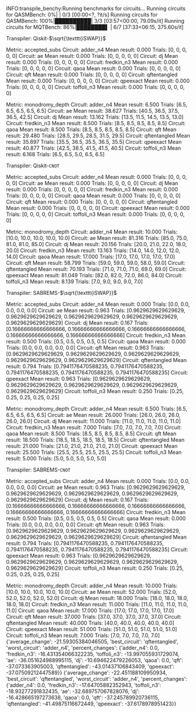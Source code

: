 INFO:transpile_benchy:Running benchmarks for circuits...
Running circuits for QASMBench:   0%|          | 0/3 [00:00<?, ?it/s]
Running circuits for QASMBench: 100%|██████████| 3/3 [03:57<00:00, 79.09s/it]
Running circuits for MQTBench:  86%|████████▌ | 6/7 [37:33<06:15, 375.60s/it]

Transpiler: Qiskit-$\sqrt{\texttt{iSWAP}}$

  Metric: accepted_subs
  Circuit: adder_n4                                 Mean result: 0.000                          Trials: [0, 0, 0, 0, 0]
  Circuit: ae                                       Mean result: 0.000                          Trials: [0, 0, 0, 0, 0]
  Circuit: dj                                       Mean result: 0.000                          Trials: [0, 0, 0, 0, 0]
  Circuit: fredkin_n3                               Mean result: 0.000                          Trials: [0, 0, 0, 0, 0]
  Circuit: qaoa                                     Mean result: 0.000                          Trials: [0, 0, 0, 0, 0]
  Circuit: qft                                      Mean result: 0.000                          Trials: [0, 0, 0, 0, 0]
  Circuit: qftentangled                             Mean result: 0.000                          Trials: [0, 0, 0, 0, 0]
  Circuit: qpeexact                                 Mean result: 0.000                          Trials: [0, 0, 0, 0, 0]
  Circuit: toffoli_n3                               Mean result: 0.000                          Trials: [0, 0, 0, 0, 0]

  Metric: monodromy_depth
  Circuit: adder_n4                                 Mean result: 6.500                          Trials: [6.5, 6.5, 6.5, 6.5, 6.5]
  Circuit: ae                                       Mean result: 38.627                         Trials: [40.5, 36.5, 37.5, 36.5, 42.5]
  Circuit: dj                                       Mean result: 13.162                         Trials: [13.5, 11.5, 14.5, 13.5, 13.0]
  Circuit: fredkin_n3                               Mean result: 8.500                          Trials: [8.5, 8.5, 8.5, 8.5, 8.5]
  Circuit: qaoa                                     Mean result: 8.500                          Trials: [8.5, 8.5, 8.5, 8.5, 8.5]
  Circuit: qft                                      Mean result: 29.480                         Trials: [28.5, 29.5, 28.5, 31.5, 29.5]
  Circuit: qftentangled                             Mean result: 35.897                         Trials: [35.5, 36.5, 35.5, 36.5, 35.5]
  Circuit: qpeexact                                 Mean result: 40.877                         Trials: [42.5, 38.5, 41.5, 41.5, 40.5]
  Circuit: toffoli_n3                               Mean result: 6.168                          Trials: [6.5, 6.5, 5.0, 6.5, 6.5]

Transpiler: Qiskit-$\texttt{CNOT}$

  Metric: accepted_subs
  Circuit: adder_n4                                 Mean result: 0.000                          Trials: [0, 0, 0, 0, 0]
  Circuit: ae                                       Mean result: 0.000                          Trials: [0, 0, 0, 0, 0]
  Circuit: dj                                       Mean result: 0.000                          Trials: [0, 0, 0, 0, 0]
  Circuit: fredkin_n3                               Mean result: 0.000                          Trials: [0, 0, 0, 0, 0]
  Circuit: qaoa                                     Mean result: 0.000                          Trials: [0, 0, 0, 0, 0]
  Circuit: qft                                      Mean result: 0.000                          Trials: [0, 0, 0, 0, 0]
  Circuit: qftentangled                             Mean result: 0.000                          Trials: [0, 0, 0, 0, 0]
  Circuit: qpeexact                                 Mean result: 0.000                          Trials: [0, 0, 0, 0, 0]
  Circuit: toffoli_n3                               Mean result: 0.000                          Trials: [0, 0, 0, 0, 0]

  Metric: monodromy_depth
  Circuit: adder_n4                                 Mean result: 10.000                         Trials: [10.0, 10.0, 10.0, 10.0, 10.0]
  Circuit: ae                                       Mean result: 81.316                         Trials: [85.0, 75.0, 81.0, 81.0, 85.0]
  Circuit: dj                                       Mean result: 20.156                         Trials: [20.0, 21.0, 22.0, 18.0, 20.0]
  Circuit: fredkin_n3                               Mean result: 13.163                         Trials: [14.0, 14.0, 12.0, 12.0, 14.0]
  Circuit: qaoa                                     Mean result: 17.000                         Trials: [17.0, 17.0, 17.0, 17.0, 17.0]
  Circuit: qft                                      Mean result: 58.799                         Trials: [59.0, 59.0, 59.0, 58.0, 59.0]
  Circuit: qftentangled                             Mean result: 70.193                         Trials: [71.0, 71.0, 71.0, 69.0, 69.0]
  Circuit: qpeexact                                 Mean result: 81.049                         Trials: [82.0, 82.0, 72.0, 86.0, 84.0]
  Circuit: toffoli_n3                               Mean result: 8.139                          Trials: [7.0, 9.0, 9.0, 9.0, 7.0]

Transpiler: SABREMS-$\sqrt{\texttt{iSWAP}}$

  Metric: accepted_subs
  Circuit: adder_n4                                 Mean result: 0.000                          Trials: [0.0, 0.0, 0.0, 0.0, 0.0]
  Circuit: ae                                       Mean result: 0.963                          Trials: [0.9629629629629629, 0.9629629629629629, 0.9629629629629629, 0.9629629629629629, 0.9629629629629629]
  Circuit: dj                                       Mean result: 0.167                          Trials: [0.16666666666666666, 0.16666666666666666, 0.16666666666666666, 0.16666666666666666, 0.16666666666666666]
  Circuit: fredkin_n3                               Mean result: 0.500                          Trials: [0.5, 0.5, 0.5, 0.5, 0.5]
  Circuit: qaoa                                     Mean result: 0.000                          Trials: [0.0, 0.0, 0.0, 0.0, 0.0]
  Circuit: qft                                      Mean result: 0.963                          Trials: [0.9629629629629629, 0.9629629629629629, 0.9629629629629629, 0.9629629629629629, 0.9629629629629629]
  Circuit: qftentangled                             Mean result: 0.794                          Trials: [0.7941176470588235, 0.7941176470588235, 0.7941176470588235, 0.7941176470588235, 0.7941176470588235]
  Circuit: qpeexact                                 Mean result: 0.963                          Trials: [0.9629629629629629, 0.9629629629629629, 0.9629629629629629, 0.9629629629629629, 0.9629629629629629]
  Circuit: toffoli_n3                               Mean result: 0.250                          Trials: [0.25, 0.25, 0.25, 0.25, 0.25]

  Metric: monodromy_depth
  Circuit: adder_n4                                 Mean result: 6.500                          Trials: [6.5, 6.5, 6.5, 6.5, 6.5]
  Circuit: ae                                       Mean result: 26.000                         Trials: [26.0, 26.0, 26.0, 26.0, 26.0]
  Circuit: dj                                       Mean result: 11.000                         Trials: [11.0, 11.0, 11.0, 11.0, 11.0]
  Circuit: fredkin_n3                               Mean result: 7.000                          Trials: [7.0, 7.0, 7.0, 7.0, 7.0]
  Circuit: qaoa                                     Mean result: 8.500                          Trials: [8.5, 8.5, 8.5, 8.5, 8.5]
  Circuit: qft                                      Mean result: 18.500                         Trials: [18.5, 18.5, 18.5, 18.5, 18.5]
  Circuit: qftentangled                             Mean result: 21.000                         Trials: [21.0, 21.0, 21.0, 21.0, 21.0]
  Circuit: qpeexact                                 Mean result: 25.500                         Trials: [25.5, 25.5, 25.5, 25.5, 25.5]
  Circuit: toffoli_n3                               Mean result: 5.000                          Trials: [5.0, 5.0, 5.0, 5.0, 5.0]

Transpiler: SABREMS-$\texttt{CNOT}$

  Metric: accepted_subs
  Circuit: adder_n4                                 Mean result: 0.000                          Trials: [0.0, 0.0, 0.0, 0.0, 0.0]
  Circuit: ae                                       Mean result: 0.963                          Trials: [0.9629629629629629, 0.9629629629629629, 0.9629629629629629, 0.9629629629629629, 0.9629629629629629]
  Circuit: dj                                       Mean result: 0.167                          Trials: [0.16666666666666666, 0.16666666666666666, 0.16666666666666666, 0.16666666666666666, 0.16666666666666666]
  Circuit: fredkin_n3                               Mean result: 0.500                          Trials: [0.5, 0.5, 0.5, 0.5, 0.5]
  Circuit: qaoa                                     Mean result: 0.000                          Trials: [0.0, 0.0, 0.0, 0.0, 0.0]
  Circuit: qft                                      Mean result: 0.963                          Trials: [0.9629629629629629, 0.9629629629629629, 0.9629629629629629, 0.9629629629629629, 0.9629629629629629]
  Circuit: qftentangled                             Mean result: 0.794                          Trials: [0.7941176470588235, 0.7941176470588235, 0.7941176470588235, 0.7941176470588235, 0.7941176470588235]
  Circuit: qpeexact                                 Mean result: 0.963                          Trials: [0.9629629629629629, 0.9629629629629629, 0.9629629629629629, 0.9629629629629629, 0.9629629629629629]
  Circuit: toffoli_n3                               Mean result: 0.250                          Trials: [0.25, 0.25, 0.25, 0.25, 0.25]

  Metric: monodromy_depth
  Circuit: adder_n4                                 Mean result: 10.000                         Trials: [10.0, 10.0, 10.0, 10.0, 10.0]
  Circuit: ae                                       Mean result: 52.000                         Trials: [52.0, 52.0, 52.0, 52.0, 52.0]
  Circuit: dj                                       Mean result: 18.000                         Trials: [18.0, 18.0, 18.0, 18.0, 18.0]
  Circuit: fredkin_n3                               Mean result: 11.000                         Trials: [11.0, 11.0, 11.0, 11.0, 11.0]
  Circuit: qaoa                                     Mean result: 17.000                         Trials: [17.0, 17.0, 17.0, 17.0, 17.0]
  Circuit: qft                                      Mean result: 37.000                         Trials: [37.0, 37.0, 37.0, 37.0, 37.0]
  Circuit: qftentangled                             Mean result: 40.000                         Trials: [40.0, 40.0, 40.0, 40.0, 40.0]
  Circuit: qpeexact                                 Mean result: 51.000                         Trials: [51.0, 51.0, 51.0, 51.0, 51.0]
  Circuit: toffoli_n3                               Mean result: 7.000                          Trials: [7.0, 7.0, 7.0, 7.0, 7.0]
{'average_change': -21.59305384046505,
 'best_circuit': 'qftentangled',
 'worst_circuit': 'adder_n4',
 'percent_changes': {'adder_n4': 0.0,
  'fredkin_n3': -16.431354066322235,
  'toffoli_n3': -13.997055931729074,
  'ae': -36.051624988995115,
  'dj': -10.694622479226053,
  'qaoa': 0.0,
  'qft': -37.073363905003,
  'qftentangled': -43.01437106843409,
  'qpeexact': -37.07509212447589}}
{'average_change': -22.451188109950934,
 'best_circuit': 'qftentangled',
 'worst_circuit': 'adder_n4',
 'percent_changes': {'adder_n4': 0.0,
  'fredkin_n3': -17.64705882352943,
  'toffoli_n3': -18.93277291832435,
  'ae': -32.689757067828076,
  'dj': -16.428665197273638,
  'qaoa': 0.0,
  'qft': -37.245789920736115,
  'qftentangled': -41.49875116672449,
  'qpeexact': -37.6178978951423}}
